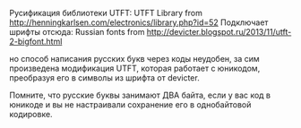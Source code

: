 Русификация библиотеки UTFT:
UTFT Library from http://henningkarlsen.com/electronics/library.php?id=52
Подключает шрифты отсюда:
Russian fonts from http://devicter.blogspot.ru/2013/11/utft-2-bigfont.html

но способ написания русских букв через коды неудобен, за сим произведена модификация
UTFT, которая работает с юникодом, преобразуя его в символы из шрифта от devicter.

Помните, что русские буквы занимают ДВА байта, если у вас код в юникоде и вы не настраивали
сохранение его в однобайтовой кодировке.

